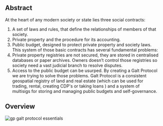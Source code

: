 ## Abstract
At the heart of any modern society or state lies three social contracts:
1. A set of laws and rules, that define the relationships of members of that society.
2. Private property and the procedure for its accounting.
3. Public budget, designed to protect private property and society laws.
This system of those basic contracts has several fundamental problems:
1. Private property registries are not secured, they are stored in centralised databases or paper archives. Owners doesn’t control those registries so society need a vast judicial branch to resolve disputes. 
2. Access to the public budget can be usurped.
By creating a Galt Protocol we are trying to solve those problems. 
Galt Protocol is a consistent geospatial registry of land and real estate (which can be used for trading, rental, creating CDP's or taking loans ) and a system of multisigs for storing and managing public budgets and self-governance. 

## Overview
![gp galt protocol essentials](https://github.com/galtspace/galtproject-docs/blob/master/images/GP%20Galt%20Protocol%20Essentials_Part_1.png)
